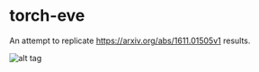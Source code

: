 # torch-eve
An attempt to replicate https://arxiv.org/abs/1611.01505v1 results.


![alt tag](http://newsinphoto.ru/wp-content/uploads/2011/05/95.jpg)
